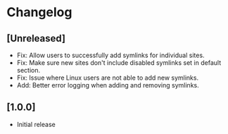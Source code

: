 # Changelog

## [Unreleased]

-   Fix: Allow users to successfully add symlinks for individual sites.
-   Fix: Make sure new sites don't include disabled symlinks set in default section.
-   Fix: Issue where Linux users are not able to add new symlinks.
-   Add: Better error logging when adding and removing symlinks.

## [1.0.0]

-   Initial release

